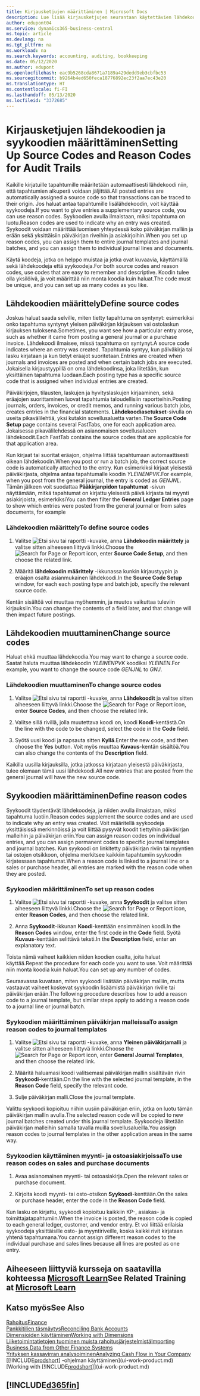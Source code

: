 ```yaml
---
title: Kirjausketjujen määrittäminen | Microsoft Docs
description: Lue lisää kirjausketjujen seurantaan käytettävien lähdekoodien ja syykoodien määrittämisestä.
author: edupont04
ms.service: dynamics365-business-central
ms.topic: article
ms.devlang: na
ms.tgt_pltfrm: na
ms.workload: na
ms.search.keywords: accounting, auditing, bookkeeping
ms.date: 05/12/2020
ms.author: edupont
ms.openlocfilehash: eac9b5268cda8671a7189a429dedd9eb3cbfbc53
ms.sourcegitcommit: b9264b4ed650feca18776892ec23f2aa7ec43e20
ms.translationtype: HT
ms.contentlocale: fi-FI
ms.lasthandoff: 05/13/2020
ms.locfileid: "3372685"
---
```

# <a name="setting-up-source-codes-and-reason-codes-for-audit-trails"></a><span data-ttu-id="7af6e-103">Kirjausketjujen lähdekoodien ja syykoodien määrittäminen</span><span class="sxs-lookup"><span data-stu-id="7af6e-103">Setting Up Source Codes and Reason Codes for Audit Trails</span></span>

<span data-ttu-id="7af6e-104">Kaikille kirjatuille tapahtumille määritetään automaattisesti lähdekoodi niin, että tapahtumien alkuperä voidaan jäljittää.</span><span class="sxs-lookup"><span data-stu-id="7af6e-104">All posted entries are automatically assigned a source code so that transactions can be traced to their origin.</span></span> <span data-ttu-id="7af6e-105">Jos haluat antaa tapahtumille lisälähdekoodin, voit käyttää syykoodeja.</span><span class="sxs-lookup"><span data-stu-id="7af6e-105">If you want to give entries a supplementary source code, you can use reason codes.</span></span> <span data-ttu-id="7af6e-106">Syykoodien avulla ilmaistaan, miksi tapahtuma on luotu.</span><span class="sxs-lookup"><span data-stu-id="7af6e-106">Reason codes are used to indicate why an entry was created.</span></span> <span data-ttu-id="7af6e-107">Syykoodit voidaan määrittää luomisen yhteydessä koko päiväkirjan malliin ja erään sekä yksittäisiin päiväkirjan riveihin ja asiakirjoihin.</span><span class="sxs-lookup"><span data-stu-id="7af6e-107">When you set up reason codes, you can assign them to entire journal templates and journal batches, and you can assign them to individual journal lines and documents.</span></span>  

<span data-ttu-id="7af6e-108">Käytä koodeja, jotka on helppo muistaa ja jotka ovat kuvaavia, käyttämällä sekä lähdekoodeja että syykoodeja.</span><span class="sxs-lookup"><span data-stu-id="7af6e-108">For both source codes and reason codes, use codes that are easy to remember and descriptive.</span></span> <span data-ttu-id="7af6e-109">Koodin tulee olla yksilöivä, ja voit määrittää niin monta koodia kuin haluat.</span><span class="sxs-lookup"><span data-stu-id="7af6e-109">The code must be unique, and you can set up as many codes as you like.</span></span>

## <a name="define-source-codes"></a><span data-ttu-id="7af6e-110">Lähdekoodien määrittely</span><span class="sxs-lookup"><span data-stu-id="7af6e-110">Define source codes</span></span>

<span data-ttu-id="7af6e-111">Joskus haluat saada selville, miten tietty tapahtuma on syntynyt: esimerkiksi onko tapahtuma syntynyt yleisen päiväkirjan kirjauksen vai ostolaskun kirjauksen tuloksena.</span><span class="sxs-lookup"><span data-stu-id="7af6e-111">Sometimes, you want see how a particular entry arose, such as whether it came from posting a general journal or a purchase invoice.</span></span> <span data-ttu-id="7af6e-112">Lähdekoodi ilmaisee, missä tapahtuma on syntynyt.</span><span class="sxs-lookup"><span data-stu-id="7af6e-112">A source code indicates where an entry was created.</span></span> <span data-ttu-id="7af6e-113">Tapahtumia syntyy, kun päiväkirja tai lasku kirjataan ja kun tietyt eräajot suoritetaan.</span><span class="sxs-lookup"><span data-stu-id="7af6e-113">Entries are created when journals and invoices are posted and when certain batch jobs are executed.</span></span> <span data-ttu-id="7af6e-114">Jokaisella kirjaustyypillä on oma lähdekoodinsa, joka liitetään, kun yksittäinen tapahtuma luodaan.</span><span class="sxs-lookup"><span data-stu-id="7af6e-114">Each posting type has a specific source code that is assigned when individual entries are created.</span></span>  

<span data-ttu-id="7af6e-115">Päiväkirjojen, tilausten, laskujen ja hyvityslaskujen kirjaaminen, sekä eräajojen suorittaminen luovat tapahtumia taloudellisiin raportteihin.</span><span class="sxs-lookup"><span data-stu-id="7af6e-115">Posting journals, orders, invoices, or credit memos, and running various batch jobs, creates entries in the financial statements.</span></span> <span data-ttu-id="7af6e-116">**Lähdekoodiasetukset**-sivulla on useita pikavälilehtiä, yksi kutakin sovellusaluetta varten.</span><span class="sxs-lookup"><span data-stu-id="7af6e-116">The **Source Code Setup** page contains several FastTabs, one for each application area.</span></span> <span data-ttu-id="7af6e-117">Jokaisessa pikavälilehdessä on asianomaisen sovellusalueen lähdekoodit.</span><span class="sxs-lookup"><span data-stu-id="7af6e-117">Each FastTab contains the source codes that are applicable for that application area.</span></span>

<span data-ttu-id="7af6e-118">Kun kirjaat tai suoritat eräajon, ohjelma liittää tapahtumaan automaattisesti oikean lähdekoodin.</span><span class="sxs-lookup"><span data-stu-id="7af6e-118">When you post or run a batch job, the correct source code is automatically attached to the entry.</span></span> <span data-ttu-id="7af6e-119">Kun esimerkiksi kirjaat yleisestä päiväkirjasta, ohjelma antaa tapahtumalle koodin *YLEINENPVK*.</span><span class="sxs-lookup"><span data-stu-id="7af6e-119">For example, when you post from the general journal, the entry is coded as *GENJNL*.</span></span> <span data-ttu-id="7af6e-120">Tämän jälkeen voit suodattaa **Pääkirjanpidon tapahtumat** -sivun näyttämään, mitkä tapahtumat on kirjattu yleisestä päivä kirjasta tai myynti asiakirjoista, esimerkiksi</span><span class="sxs-lookup"><span data-stu-id="7af6e-120">You can then filter the **General Ledger Entries** page to show which entries were posted from the general journal or from sales documents, for example</span></span>

### <a name="to-define-source-codes"></a><span data-ttu-id="7af6e-121">Lähdekoodien määrittely</span><span class="sxs-lookup"><span data-stu-id="7af6e-121">To define source codes</span></span>

1. <span data-ttu-id="7af6e-122">Valitse ![Etsi sivu tai raportti](media/ui-search/search_small.png "Etsi sivua tai raporttia -kuvake") -kuvake, anna **Lähdekoodin määrittely** ja valitse sitten aiheeseen liittyvä linkki.</span><span class="sxs-lookup"><span data-stu-id="7af6e-122">Choose the ![Search for Page or Report](media/ui-search/search_small.png "Search for Page or Report icon") icon, enter **Source Code Setup**, and then choose the related link.</span></span>  

2. <span data-ttu-id="7af6e-123">Määritä **lähdekoodin määrittely** -ikkunassa kunkin kirjaustyypin ja eräajon osalta asianmukainen lähdekoodi.</span><span class="sxs-lookup"><span data-stu-id="7af6e-123">In the **Source Code Setup** window, for each each posting type and batch job, specify the relevant source code.</span></span>  

<span data-ttu-id="7af6e-124">Kentän sisältöä voi muuttaa myöhemmin, ja muutos vaikuttaa tuleviin kirjauksiin.</span><span class="sxs-lookup"><span data-stu-id="7af6e-124">You can change the contents of a field later, and that change will then impact future postings.</span></span>

## <a name="change-source-codes"></a><span data-ttu-id="7af6e-125">Lähdekoodien muuttaminen</span><span class="sxs-lookup"><span data-stu-id="7af6e-125">Change source codes</span></span>

<span data-ttu-id="7af6e-126">Haluat ehkä muuttaa lähdekoodia.</span><span class="sxs-lookup"><span data-stu-id="7af6e-126">You may want to change a source code.</span></span> <span data-ttu-id="7af6e-127">Saatat haluta muuttaa lähdekoodin *YLEINENPVK* koodiksi *YLEINEN*.</span><span class="sxs-lookup"><span data-stu-id="7af6e-127">For example, you want to change the source code *GENJNL* to *GNJ*.</span></span>

### <a name="to-change-source-codes"></a><span data-ttu-id="7af6e-128">Lähdekoodien muuttaminen</span><span class="sxs-lookup"><span data-stu-id="7af6e-128">To change source codes</span></span>

1. <span data-ttu-id="7af6e-129">Valitse ![Etsi sivu tai raportti](media/ui-search/search_small.png "Etsi sivua tai raporttia -kuvake") -kuvake, anna **Lähdekoodit** ja valitse sitten aiheeseen liittyvä linkki.</span><span class="sxs-lookup"><span data-stu-id="7af6e-129">Choose the ![Search for Page or Report](media/ui-search/search_small.png "Search for Page or Report icon") icon, enter **Source Codes**, and then choose the related link.</span></span>

2. <span data-ttu-id="7af6e-130">Valitse sillä rivillä, jolla muutettava koodi on, koodi **Koodi**-kentästä.</span><span class="sxs-lookup"><span data-stu-id="7af6e-130">On the line with the code to be changed, select the code in the **Code** field.</span></span>

3. <span data-ttu-id="7af6e-131">Syötä uusi koodi ja napsauta sitten **Kyllä**.</span><span class="sxs-lookup"><span data-stu-id="7af6e-131">Enter the new code, and then choose the **Yes** button.</span></span> <span data-ttu-id="7af6e-132">Voit myös muuttaa **Kuvaus**-kentän sisältöä.</span><span class="sxs-lookup"><span data-stu-id="7af6e-132">You can also change the contents of the **Description** field.</span></span>

<span data-ttu-id="7af6e-133">Kaikilla uusilla kirjauksilla, jotka jatkossa kirjataan yleisestä päiväkirjasta, tulee olemaan tämä uusi lähdekoodi.</span><span class="sxs-lookup"><span data-stu-id="7af6e-133">All new entries that are posted from the general journal will have the new source code.</span></span>

## <a name="define-reason-codes"></a><span data-ttu-id="7af6e-134">Syykoodien määrittäminen</span><span class="sxs-lookup"><span data-stu-id="7af6e-134">Define reason codes</span></span>

<span data-ttu-id="7af6e-135">Syykoodit täydentävät lähdekoodeja, ja niiden avulla ilmaistaan, miksi tapahtuma luotiin.</span><span class="sxs-lookup"><span data-stu-id="7af6e-135">Reason codes supplement the source codes and are used to indicate why an entry was created.</span></span> <span data-ttu-id="7af6e-136">Voit määritellä syykoodeja yksittäisissä merkinnöissä ja voit liittää pysyvät koodit tiettyihin päiväkirjan malleihin ja päiväkirjan eriin.</span><span class="sxs-lookup"><span data-stu-id="7af6e-136">You can assign reason codes on individual entries, and you can assign permanent codes to specific journal templates and journal batches.</span></span> <span data-ttu-id="7af6e-137">Kun syykoodi on linkitetty päiväkirjan riviin tai myyntien tai ostojen otsikkoon, ohjelma merkitsee kaikkiin tapahtumiin syykoodin kirjatessaan tapahtumat.</span><span class="sxs-lookup"><span data-stu-id="7af6e-137">When a reason code is linked to a journal line or a sales or purchase header, all entries are marked with the reason code when they are posted.</span></span>  

### <a name="to-set-up-reason-codes"></a><span data-ttu-id="7af6e-138">Syykoodien määrittäminen</span><span class="sxs-lookup"><span data-stu-id="7af6e-138">To set up reason codes</span></span>

1. <span data-ttu-id="7af6e-139">Valitse ![Etsi sivu tai raportti](media/ui-search/search_small.png "Etsi sivua tai raporttia -kuvake") -kuvake, anna **Syykoodit** ja valitse sitten aiheeseen liittyvä linkki.</span><span class="sxs-lookup"><span data-stu-id="7af6e-139">Choose the ![Search for Page or Report](media/ui-search/search_small.png "Search for Page or Report icon")  icon, enter **Reason Codes**, and then choose the related link.</span></span>

2. <span data-ttu-id="7af6e-140">Anna **Syykoodit**-ikkunan **Koodi**-kenttään ensimmäinen koodi.</span><span class="sxs-lookup"><span data-stu-id="7af6e-140">In the **Reason Codes** window, enter the first code in the **Code** field.</span></span> <span data-ttu-id="7af6e-141">Syötä **Kuvaus**-kenttään selittävä teksti.</span><span class="sxs-lookup"><span data-stu-id="7af6e-141">In the **Description** field, enter an explanatory text.</span></span>

<span data-ttu-id="7af6e-142">Toista nämä vaiheet kaikkien niiden koodien osalta, joita haluat käyttää.</span><span class="sxs-lookup"><span data-stu-id="7af6e-142">Repeat the procedure for each code you want to use.</span></span> <span data-ttu-id="7af6e-143">Voit määrittää niin monta koodia kuin haluat.</span><span class="sxs-lookup"><span data-stu-id="7af6e-143">You can set up any number of codes.</span></span>

<span data-ttu-id="7af6e-144">Seuraavassa kuvataan, miten syykoodi lisätään päiväkirjan malliin, mutta vastaavat vaiheet koskevat syykoodin lisäämistä päiväkirjan riville tai päiväkirjan erään.</span><span class="sxs-lookup"><span data-stu-id="7af6e-144">The following procedure describes how to add a reason code to a journal template, but similar steps apply to adding a reason code to a journal line or journal batch.</span></span>  

### <a name="to-assign-reason-codes-to-journal-templates"></a><span data-ttu-id="7af6e-145">Syykoodien määrittäminen päiväkirjan malleissa</span><span class="sxs-lookup"><span data-stu-id="7af6e-145">To assign reason codes to journal templates</span></span>

1. <span data-ttu-id="7af6e-146">Valitse ![Etsi sivu tai raportti](media/ui-search/search_small.png "Etsi sivua tai raporttia -kuvake") -kuvake, anna **Yleinen päiväkirjamalli** ja valitse sitten aiheeseen liittyvä linkki.</span><span class="sxs-lookup"><span data-stu-id="7af6e-146">Choose the ![Search for Page or Report](media/ui-search/search_small.png "Search for Page or Report icon")  icon, enter **General Journal Templates**, and then choose the related link.</span></span>

2. <span data-ttu-id="7af6e-147">Määritä haluamasi koodi valitsemasi päiväkirjan mallin sisältävän rivin **Syykoodi**-kenttään.</span><span class="sxs-lookup"><span data-stu-id="7af6e-147">On the line with the selected journal template, in the **Reason Code** field, specify the relevant code.</span></span>

3. <span data-ttu-id="7af6e-148">Sulje päiväkirjan malli.</span><span class="sxs-lookup"><span data-stu-id="7af6e-148">Close the journal template.</span></span>

<span data-ttu-id="7af6e-149">Valittu syykoodi kopioituu niihin uusiin päiväkirjan eriin, jotka on luotu tämän päiväkirjan mallin avulla.</span><span class="sxs-lookup"><span data-stu-id="7af6e-149">The selected reason code will be copied to new journal batches created under this journal template.</span></span> <span data-ttu-id="7af6e-150">Syykoodeja liitetään päiväkirjan malleihin samalla tavalla muilla sovellusalueilla.</span><span class="sxs-lookup"><span data-stu-id="7af6e-150">You assign reason codes to journal templates in the other application areas in the same way.</span></span>

### <a name="to-use-reason-codes-on-sales-and-purchase-documents"></a><span data-ttu-id="7af6e-151">Syykoodien käyttäminen myynti- ja ostoasiakirjoissa</span><span class="sxs-lookup"><span data-stu-id="7af6e-151">To use reason codes on sales and purchase documents</span></span>

1. <span data-ttu-id="7af6e-152">Avaa asianomainen myynti- tai ostoasiakirja.</span><span class="sxs-lookup"><span data-stu-id="7af6e-152">Open the relevant sales or purchase document.</span></span>

2. <span data-ttu-id="7af6e-153">Kirjoita koodi myynti- tai osto-otsikon **Syykoodi**-kenttään.</span><span class="sxs-lookup"><span data-stu-id="7af6e-153">On the sales or purchase header, enter the code in the **Reason Code** field.</span></span>

<span data-ttu-id="7af6e-154">Kun lasku on kirjattu, syykoodi kopioituu kaikkiin KP-, asiakas- ja toimittajatapahtumiin.</span><span class="sxs-lookup"><span data-stu-id="7af6e-154">When the invoice is posted, the reason code is copied to each general ledger, customer, and vendor entry.</span></span> <span data-ttu-id="7af6e-155">Et voi liittää erilaisia syykoodeja yksittäisille osto- ja myyntiriveille, koska kaikki rivit kirjataan yhtenä tapahtumana.</span><span class="sxs-lookup"><span data-stu-id="7af6e-155">You cannot assign different reason codes to the individual purchase and sales lines because all lines are posted as one entry.</span></span>

## <a name="see-related-training-at-microsoft-learn"></a><span data-ttu-id="7af6e-156">Aiheeseen liittyviä kursseja on saatavilla kohteessa [Microsoft Learn](/learn/paths/set-up-financial-management-dynamics-365-business-central/)</span><span class="sxs-lookup"><span data-stu-id="7af6e-156">See Related Training at [Microsoft Learn](/learn/paths/set-up-financial-management-dynamics-365-business-central/)</span></span>

## <a name="see-also"></a><span data-ttu-id="7af6e-157">Katso myös</span><span class="sxs-lookup"><span data-stu-id="7af6e-157">See Also</span></span>

[<span data-ttu-id="7af6e-158">Rahoitus</span><span class="sxs-lookup"><span data-stu-id="7af6e-158">Finance</span></span>](finance.md)  
[<span data-ttu-id="7af6e-159">Pankkitilien täsmäytys</span><span class="sxs-lookup"><span data-stu-id="7af6e-159">Reconciling Bank Accounts</span></span>](bank-manage-bank-accounts.md)  
[<span data-ttu-id="7af6e-160">Dimensioiden käyttäminen</span><span class="sxs-lookup"><span data-stu-id="7af6e-160">Working with Dimensions</span></span>](finance-dimensions.md)  
[<span data-ttu-id="7af6e-161">Liiketoimintatietojen tuominen muista rahoitusjärjestelmistä</span><span class="sxs-lookup"><span data-stu-id="7af6e-161">Importing Business Data from Other Finance Systems</span></span>](across-import-data-configuration-packages.md)  
[<span data-ttu-id="7af6e-162">Yrityksen kassavirran analysoiminen</span><span class="sxs-lookup"><span data-stu-id="7af6e-162">Analyzing Cash Flow in Your Company</span></span>](finance-analyze-cash-flow.md)  
<span data-ttu-id="7af6e-163">[[!INCLUDE[prodshort](includes/prodshort.md)] -ohjelman käyttäminen](ui-work-product.md)</span><span class="sxs-lookup"><span data-stu-id="7af6e-163">[Working with [!INCLUDE[prodshort](includes/prodshort.md)]](ui-work-product.md)</span></span>  

## [!INCLUDE[d365fin](includes/free_trial_md.md)]  
